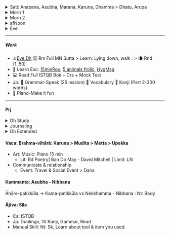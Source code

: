  <details><summary>Sati: Anapana, Asubha, Marana, Karuna, Dhamma > Dhatu, Arupa</summary>

+ :high_brightness: Anapana > Kaya, Vedana, Citta, Dhamma
</details>

<details><summary>Morn 1 </summary>
  
| Morn 1  |                                                                |
| :-------: | :----------------------------------------------------------------------- |
| **Refuge Dh** | :pray: Anap as Stillness & warning system of Khanda :pray: Ls [Morn Chant](https://www.dhammatalks.org/chant_index.html)  |
|           |  :sunny: [Morn Talk](https://www.dhammatalks.org/audio/morning/) |
| **Qigong** | :fire: Anap & Connect Sky > :fire: Obs body process: Skin-[HygMsg](https://github.com/ThanhNguyen24590/Process/blob/main/Body/HygMsg.md), Joint- [DexL](https://github.com/ThanhNguyen24590/Process/blob/main/Body/DexL.md)-[Dex](https://github.com/ThanhNguyen24590/Process/blob/main/Body/Dex.md)     |
|   | :muscle: Unify Rythm of [Str](https://github.com/ThanhNguyen24590/Process/blob/main/Body/Str.md)- [15minRou](https://github.com/ThanhNguyen24590/Process/blob/main/Body/15minRou.md) |
| Dh | :orange_book: [Rd Sutta](https://www.dhammatalks.org/random_sutta.php): Topic & Background sati|
| **0620** | :bus: Prep Transport - Anap-Dhatu   |
</details>

<details><summary>Morn 2</summary>

| Morn 2  |                                                                |
| :-------: | :----------------------------------------------------------------------- |
| 0700   | :sunny: [Dex](https://github.com/ThanhNguyen24590/Process/blob/main/Body/Dex.md) > [5 animals frolic](https://github.com/ThanhNguyen24590/Process/blob/main/Body/5-Animals.md) | 
| 0800   | :coffee: Prep Work: Prep Drink, Check Calendar, Mail, Task |
|   | :sunny: Rec [8 fold path](https://github.com/ThanhNguyen24590/Process/blob/main/README.md) :sunny: Rw Rou > Sche paper, set goal & Progress Bar |
|---|--Work--|
| Zenith  | 40: :white_flower: Fd, Fruit :white_flower: Dex :white_flower: Dh Talk -> Med Anap |
</details>

<details><summary>afNoon</summary>

|   | Noon                                     |
|-------|---------------------------------------------|
|           |  :coffee: Prep Drink :sunny: [Morn Talk](https://www.dhammatalks.org/audio/morning/) |
|           |  :sunny: [Morn Talk](https://www.dhammatalks.org/audio/morning/) :sunny: Rec [8 fold path](https://github.com/ThanhNguyen24590/Process/blob/main/README.md) :sunny: Rw Rou > Sche paper, set goal & Progress Bar|
|---| --Work--|
| 1700 - Body| Transit & Exc                               |
</details>

<details><summary>Eve</summary>

|       |   Eve                                               |
| :------- | :------------------------------------------------------------------------ |
| 10 | :muscle: Check Body & Clothes: Visual, Proportion, Feeling & Discomfort: [Face & Orifices](https://github.com/ThanhNguyen24590/Process/blob/main/Body/HygMsg.md)  |
|          | :full_moon: Upd Sche paper, set goal & Progress Bar + Rec [8 fold path](https://github.com/ThanhNguyen24590/Process/blob/main/README.md) |
|          | :mushroom: Prep meal: Veggies + Prep drink: milk, herb tea, salted lemon. No caffein  |
|          | :seedling: Check Back pain & Settle: [DexL](https://github.com/ThanhNguyen24590/Process/blob/main/Body/DexL.md), [Str](https://github.com/ThanhNguyen24590/Process/blob/main/Body/Str.md) |
| --- | ---Work--- |
| 2130  |  :recycle: [DexL](https://github.com/ThanhNguyen24590/Process/blob/main/Body/DexL.md) > Sleep |
</details>

---
##### Work
+ :anchor:[Eve Dh](https://www.dhammatalks.org/audio/evening/) :u7a7a: Rm Full MN Sutta > Learn: Lying down, walk : > :waning_crescent_moon: Rnd (1..50)
+ :muscle: Learn Exc: [15minRou](https://github.com/ThanhNguyen24590/Process/blob/main/Body/15minRou.md), [5 animals frolic](https://github.com/ThanhNguyen24590/Process/blob/main/Body/5-Animals.md), [HygMsg](https://github.com/ThanhNguyen24590/Process/blob/main/Body/HygMsg.md)
+ :computer: Read Full ISTQB Bok + Crs + Mock Test
+ Jp: :fallen_leaf: Grammar-Speak (25 lession) :cherry_blossom: Vocabulary :mount_fuji: Kanji (Part 2-300 words)
+ :musical_keyboard: Piano-Make it fun  

---
#### Prj
<details><summary>Dh Study</summary>

Daily
+ Rm & Org TriPitaka: Rd [MN 1](https://suttacentral.net/mn-mulapannasa) | [Ls](https://www.paliaudio.com/majjhima-nikaya) | Rsr Pali -> Vid Sutta
+ Chant (Find Chant zone with suitable rythm), Dh Talk ([Morn Short](https://www.dhammatalks.org/audio/morning/), [Eve](https://www.dhammatalks.org/audio/evening/)), Med
+ Rd: [stg On The Path](https://www.dhammatalks.org/books/OnThePath/Section0001.html)

Weekly
+ [Med Guide](https://www.dhammatalks.org/mp3_guidedMed_index.html)
+ Long Talk: [Lecture](https://www.dhammatalks.org/audio/lectures/), [Ajahn Sujato](https://bswa.org/teachings/?teaching_topic=0&teacher=585&media_type=&keywords=), [Ajahn Brahm](https://bswa.org/teachings/?teaching_topic=0&teacher=564&media_type=&keywords=)
+ Rsr: Csr: Early Meditation + Ajahn Brahmamavaso, ...
  + Neuroscience, Psychology & Science of Mind: Robert M. Sapolsky - Behave (Lib>NonFic.Mind),
  + Wiki: https://en.wikipedia.org/wiki/Emotion
</details>
<details><summary>Journaling</summary>

+ Hour start: Mk sche & goal for each hour.
+ Hour end: Log Emotion  & Check Progress > Journaling > Rw & Upd Process
</details>

<details>
  <summary>Dh Extended</summary>
+ Expand [Kammaṭṭhāna](https://en.wikipedia.org/wiki/Kamma%E1%B9%AD%E1%B9%ADh%C4%81na)
+ Rd [stg Mindful of the Body](https://www.dhammatalks.org/books/MindfulBody/Section0001.html)
+ Ls Dhamma talk, Med Guide > Med : Thai forest tradition: Thanissaro, Ajahn Brahm, Ajahn Sujato,...
+ Myanmar tradition, Buddhism Academia, History & Nonfiction : Pa Auk, Bikkhu Bodhi, Culadasa,..+ : Why Buddhism is true
+ Eastern Philosophy: Mahayana, vajrayana, secular Buddhism, Chinese philosophy, Indian philosophy
+ Philosophy of mind: Western philosophy
+  Productivity: Learning how to learn, time mng.
</details>



#### Vaca: Brahma-vihārā: Karuna > Mudita > Metta > Upekka
+ Art: Music: Piano 15 min
  + Lit: Rd Poetry| Ban Do May - David Mitchell | Limit: LN
+ Communicate & relationship
  + Event: Travel & Social Event > Dana
#### Kammanta: Asubha - Nibbana 
Āhāre-patikkūla -> Kama-patikkūla vs Nekkhamma - Nibbana : Nt: Body
#### Ājīva: Sila
+ Cs: ISTQB
+ Jp: Duolingo, 10 Kanji, Gammar, Read
+ Manual Skill: Nt: Sk, Learn about tool & item you used.













